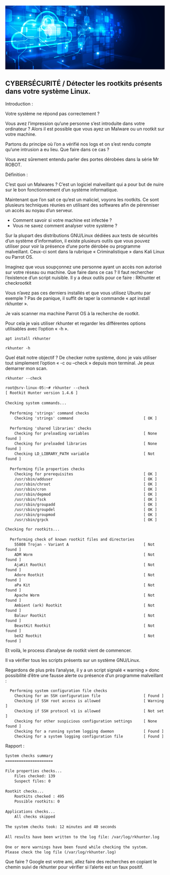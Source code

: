 ![Debian_logo-01](./images/Cloud-et-securite.png)

## CYBERSÉCURITÉ / Détecter les rootkits présents dans votre système Linux.

Introduction :

Votre système ne répond pas correctement ?

Vous avez l’impression qu’une personne s’est introduite dans votre ordinateur ? Alors il est possible que vous ayez un Malware ou un rootkit sur votre machine.

Partons du principe où l’on a vérifié nos logs et on s’est rendu compte qu’une intrusion a eu lieu. Que faire dans ce cas ?

Vous avez sûrement entendu parler des portes dérobées dans la série Mr ROBOT.

Définition :

C’est quoi un Malwares ? C’est un logiciel malveillant qui a pour but de nuire sur le bon fonctionnement d’un système informatique.

Maintenant que l’on sait ce qu’est un maliciel, voyons les rootkits. Ce sont plusieurs techniques réunies en utilisant des softwares afin de pérenniser un accès au noyau d’un serveur.

- Comment savoir si votre machine est infectée ?
- Vous ne savez comment analyser votre système ?

Sur la plupart des distributions GNU/Linux dédiées aux tests de sécurités d’un système d’information, il existe plusieurs outils que vous pouvez utiliser pour voir la présence d’une porte dérobée ou programme malveillant. Ceux-ci sont dans la rubrique « Criminalistique » dans Kali Linux ou Parrot OS.

Imaginez que vous soupçonnez une personne ayant un accès non autorisé sur votre réseau ou machine. Que faire dans ce cas ? Il faut rechercher l’existence d’un script nuisible. Il y a deux outils pour ce faire : RKhunter et checkrootkit

Vous n’avez pas ces derniers installés et que vous utilisez Ubuntu par exemple ? Pas de panique, il suffit de taper la commande « apt install rkhunter ».

Je vais scanner ma machine Parrot OS à la recherche de rootkit.

Pour cela je vais utiliser rkhunter et regarder les différentes options utilisables avec l’option « -h ».
```
apt install rkhunter
```
```
rkhunter -h
```
Quel était notre objectif ? De checker notre système, donc je vais utiliser tout simplement l’option « -c ou –check » depuis mon terminal. Je peux demarrer mon scan.
```
rkhunter --check
```
```
root@srv-linux-05:~# rkhunter --check
[ Rootkit Hunter version 1.4.6 ]

Checking system commands...

  Performing 'strings' command checks
    Checking 'strings' command                               [ OK ]

  Performing 'shared libraries' checks
    Checking for preloading variables                        [ None found ]
    Checking for preloaded libraries                         [ None found ]
    Checking LD_LIBRARY_PATH variable                        [ Not found ]

  Performing file properties checks
    Checking for prerequisites                               [ OK ]
    /usr/sbin/adduser                                        [ OK ]
    /usr/sbin/chroot                                         [ OK ]
    /usr/sbin/cron                                           [ OK ]
    /usr/sbin/depmod                                         [ OK ]
    /usr/sbin/fsck                                           [ OK ]
    /usr/sbin/groupadd                                       [ OK ]
    /usr/sbin/groupdel                                       [ OK ]
    /usr/sbin/groupmod                                       [ OK ]
    /usr/sbin/grpck                                          [ OK ]
```

```
Checking for rootkits...

  Performing check of known rootkit files and directories
    55808 Trojan - Variant A                                 [ Not found ]
    ADM Worm                                                 [ Not found ]
    AjaKit Rootkit                                           [ Not found ]
    Adore Rootkit                                            [ Not found ]
    aPa Kit                                                  [ Not found ]
    Apache Worm                                              [ Not found ]
    Ambient (ark) Rootkit                                    [ Not found ]
    Balaur Rootkit                                           [ Not found ]
    BeastKit Rootkit                                         [ Not found ]
    beX2 Rootkit                                             [ Not found ]
```
Et voilà, le process d’analyse de rootkit vient de commencer.

Il va vérifier tous les scripts présents sur un système GNU/Linux.

Regardons de plus près l’analyse, il y a un script signalé « warning » donc possibilité d’être une fausse alerte ou présence d’un programme malveillant :
```
  Performing system configuration file checks
    Checking for an SSH configuration file                   [ Found ]
    Checking if SSH root access is allowed                   [ Warning ]
    Checking if SSH protocol v1 is allowed                   [ Not set ]
    Checking for other suspicious configuration settings     [ None found ]
    Checking for a running system logging daemon             [ Found ]
    Checking for a system logging configuration file         [ Found ]
```
Rapport :
```
System checks summary
=====================

File properties checks...
    Files checked: 139
    Suspect files: 0

Rootkit checks...
    Rootkits checked : 495
    Possible rootkits: 0

Applications checks...
    All checks skipped

The system checks took: 12 minutes and 40 seconds

All results have been written to the log file: /var/log/rkhunter.log

One or more warnings have been found while checking the system.
Please check the log file (/var/log/rkhunter.log)
```

Que faire ? Google est votre ami, allez faire des recherches en copiant le chemin suivi de rkhunter pour vérifier si l’alerte est un faux positif.
